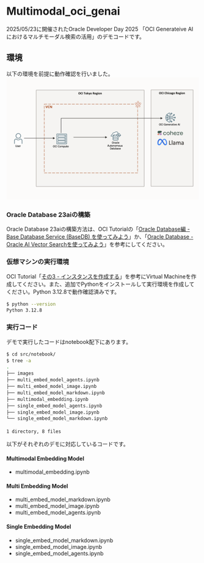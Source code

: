 # Multimodal_oci_genai

2025/05/23に開催されたOracle Developer Day 2025 「OCI Generateive AI におけるマルチモーダル検索の活用」のデモコードです。


## 環境
以下の環境を前提に動作確認を行いました。
![alt text](./data/oci.png)

### Oracle Database 23aiの構築
Oracle Database 23aiの構築方法は、OCI Tutorialの「[Oracle Database編 - Base Database Service (BaseDB) を使ってみよう](https://oracle-japan.github.io/ocitutorials/basedb)」か、「[Oracle Database - Oracle AI Vector Searchを使ってみよう](https://oracle-japan.github.io/ocitutorials/ai-vector-search)」を参考にしてください。

### 仮想マシンの実行環境
OCI Tutorial「[その3 - インスタンスを作成する](https://oracle-japan.github.io/ocitutorials/beginners/creating-compute-instance/)」を参考にVirtual Machineを作成してください。また、追加でPythonをインストールして実行環境を作成してください。Python 3.12.8で動作確認済みです。
```bash
$ python --version
Python 3.12.8
```

### 実行コード
デモで実行したコードはnotebook配下にあります。
```bash
$ cd src/notebook/
$ tree -a
.
├── images
├── multi_embed_model_agents.ipynb
├── multi_embed_model_image.ipynb
├── multi_embed_model_markdown.ipynb
├── multimodal_embedding.ipynb
├── single_embed_model_agents.ipynb
├── single_embed_model_image.ipynb
└── single_embed_model_markdown.ipynb

1 directory, 8 files
```

以下がそれぞれのデモに対応しているコードです。
#### Multimodal Embedding Model
* multimodal_embedding.ipynb

#### Multi Embedding Model
* multi_embed_model_markdown.ipynb
* multi_embed_model_image.ipynb
* multi_embed_model_agents.ipynb

#### Single Embedding Model
* single_embed_model_markdown.ipynb
* single_embed_model_image.ipynb
* single_embed_model_agents.ipynb
